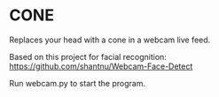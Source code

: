 # CONE

Replaces your head with a cone in a webcam live feed.

Based on this project for facial recognition: https://github.com/shantnu/Webcam-Face-Detect

Run webcam.py to start the program.
